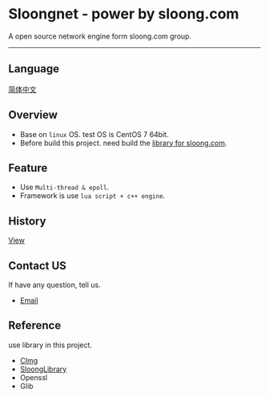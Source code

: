 # Sloongnet - power by sloong.com
A open source network engine form sloong.com group.

***
## Language 
[简体中文](https://github.com/soaringloong/sloongnet/blob/develop/README_CN.md)

## Overview
* Base on `linux` OS. test OS is CentOS 7 64bit.
* Before build this project. need build the [library for sloong.com](https://git.sloong.com/app/library).

## Feature
* Use `Multi-thread & epoll`.
* Framework is use `lua script + c++ engine`.

## History
[View](https://git.sloong.com/public/sloongnet/src/master/ChangeLog.md)

## Contact US
If have any question, tell us.

* [Email](wcb@sloong.com)

## Reference
use library in this project.

* [CImg](https://git.sloong.com/wcb/CImg) 
* [SloongLibrary](https://git.sloong.com/app/library)
* Openssl
* Glib